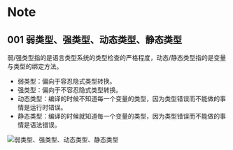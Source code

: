 # Note

## 001 弱类型、强类型、动态类型、静态类型

弱/强类型指的是语言类型系统的类型检查的严格程度，动态/静态类型指的是变量与类型的绑定方法。

- 弱类型：偏向于容忍隐式类型转换。
- 强类型：偏向于不容忍隐式类型转换。
- 动态类型：编译的时候不知道每一个变量的类型，因为类型错误而不能做的事情是运行时错误。
- 静态类型：编译的时候就知道每一个变量的类型，因为类型错误而不能做的事情是语法错误。

![弱类型、强类型、动态类型、静态类型](https://raw.githubusercontent.com/chanshiyucx/poi/master/2019/%E8%AF%AD%E8%A8%80%E7%B1%BB%E5%9E%8B.jpg)
